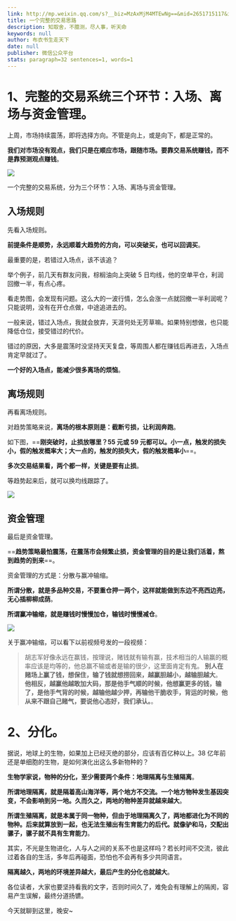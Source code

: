 ```yaml
---
link: http://mp.weixin.qq.com/s?__biz=MzAxMjM4MTEwNg==&mid=2651715117&idx=1&sn=6f64469a28f935283fa52b50963332ed&chksm=804be8f0b73c61e6d4739f43452ee05397953c456ae8be47ea1f5f362d7646ea44d580d40a96#rd
title: 一个完整的交易思路
description: 知取舍，不臆测，尽人事，听天命
keywords: null
author: 布衣书生走天下
date: null
publisher: 微信公众平台
stats: paragraph=32 sentences=1, words=1
---
```


# 1、完整的交易系统三个环节：入场、离场与资金管理。

上周，市场持续震荡，即将选择方向。不管是向上，或是向下，都是正常的。

**我们对市场没有观点，我们只是在顺应市场，跟随市场。要靠交易系统赚钱，而不是靠预测观点赚钱**。

![](https://mmbiz.qpic.cn/mmbiz_png/52ldaLQ7yeTbgSwfhukh68hWSnibZkdRRm49lTHdUrXETibr0KhoYY2Yqeich5ib9orBhT1UyENr34GIZWK7Ka9GHQ/640?wx_fmt=png&tp=webp&wxfrom=5&wx_lazy=1&wx_co=1)

一个完整的交易系统，分为三个环节：入场、离场与资金管理。

## 入场规则

先看入场规则。

**前提条件是顺势，永远顺着大趋势的方向，可以突破买，也可以回调买**。

最重要的是，若错过入场点，该不该追？

举个例子，前几天有群友问我，棕榈油向上突破 5 日均线，他的空单平仓，利润回撤一半，有点心疼。

看走势图，会发现有问题。这么大的一波行情，怎么会涨一点就回撤一半利润呢？只能说明，没有在开仓点做，中途追进去的。

一般来说，错过入场点，我就会放弃，天涯何处无芳草嘛。如果特别想做，也只能降低仓位，接受错过的代价。

错过的原因，大多是震荡时没坚持天天复盘，等周围人都在赚钱后再进去，入场点肯定早就过了。

**一个好的入场点，能减少很多离场的烦恼**。

## 离场规则

再看离场规则。

对趋势策略来说，**离场的根本原则是：截断亏损，让利润奔跑**。

如下图，==**刚突破时，止损放哪里？55 元或 59 元都可以。小一点，触发的损失小，假的触发概率大；大一点的，触发的损失大，假的触发概率小**==。

**多次交易结果看，两个都一样，关键是要有止损**。

等趋势起来后，就可以换均线跟踪了。

![](https://mmbiz.qpic.cn/mmbiz_png/52ldaLQ7yeTbgSwfhukh68hWSnibZkdRRu6okpDmzWcUgz7Y0C6Bgy4CLXtNJbibPibIX6VTwjL5pC4ibaibn2MEHuA/640?wx_fmt=png&tp=webp&wxfrom=5&wx_lazy=1&wx_co=1)

## 资金管理

最后是资金管理。

==**趋势策略最怕震荡，在震荡市会频繁止损，资金管理的目的是让我们活着，熬到趋势的到来**==。

资金管理的方式是：分散与赢冲输缩。

**所谓分散，就是多品种交易，不要重仓押一两个，这样就能做到东边不亮西边亮，无心插柳柳成荫**。

**所谓赢冲输缩，就是赚钱时慢慢加仓，输钱时慢慢减仓**。

![](https://mmbiz.qpic.cn/mmbiz_png/52ldaLQ7yeTbgSwfhukh68hWSnibZkdRRJsYUBbDx4YYLaPBvDthibhZM72DXjCBmpGJrBeZ4D1MiaQKISMYnGRiaQ/640?wx_fmt=png&tp=webp&wxfrom=5&wx_lazy=1&wx_co=1)

关于赢冲输缩，可以看下以前视频号发的一段视频：

> 胡志军好像永远在赢钱，按理说，赌钱就有输有赢，技术相当的人输赢的概率应该是均等的，他总赢不输或者是输的很少，这里面肯定有鬼。
> **别人在赌场上赢了钱，想保住，输了钱就想捞回来，越赢胆越小，越输胆越大**。
> **他相反，越赢他越敢加大码，那是他手气顺的时候，他想赢更多的钱，输了，是他手气背的时候，越输他越少押，再输他干脆收手，背运的时候，他从来不跟自己赌气，要说他心态好，我们承认。**。

# 2、分化。

据说，地球上的生物，如果加上已经灭绝的部分，应该有百亿种以上。38 亿年前还是单细胞的生物，是如何演化出这么多新物种的？

**生物学家说，物种的分化，至少需要两个条件：地理隔离与生殖隔离**。

**所谓地理隔离，就是隔着高山海洋等，两个地方不交流。一个地方物种发生基因突变，不会影响到另一地。久而久之，两地的物种差异就越来越大**。

**所谓生殖隔离，就是本属于同一物种，但由于地理隔离久了，两地都进化为不同的物种。后来就算放到一起，也无法生殖出有生育能力的后代。就像驴和马，交配出骡子，骡子就不具有生育能力**。

其实，不光是生物进化，人与人之间的关系不也是这样吗？若长时间不交流，彼此过着各自的生活，多年后再碰面，恐怕也不会再有多少共同语言。

**隔离越久，两地的环境差异越大，最后产生的分化也就越大**。

各位读者，大家也要坚持看我的文字，否则时间久了，难免会有理解上的隔阂，容易产生误解，最终分道扬镳。

今天就聊到这里，晚安~
